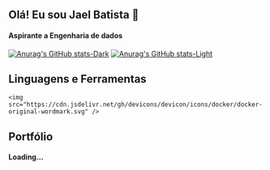 ## Olá! Eu sou Jael Batista 👋

#### Aspirante a Engenharia de dados

[![Anurag's GitHub stats-Dark](https://github-readme-stats.vercel.app/api?username=JaelBS&show_icons=true&theme=dark#gh-dark-mode-only)](https://github.com/JaelBS/github-readme-stats#gh-dark-mode-only)
[![Anurag's GitHub stats-Light](https://github-readme-stats.vercel.app/api?username=JaelBS&show_icons=true&theme=default#gh-light-mode-only)](https://github.com/JaelBS/github-readme-stats#gh-light-mode-only)

## Linguagens e Ferramentas

<link rel="stylesheet" href="https://cdn.jsdelivr.net/gh/devicons/devicon@v2.15.1/devicon.min.css">
<div> 
    <i style="font-size: 65px" class="devicon-python-plain-wordmark colored"></i>
    <span style="margin:5px">
    <!-- <i style="font-size: 65px" class="devicon-kubernetes-plain-wordmark colored"></i>
    <span style="margin:5px"> -->
    <!-- <i style="font-size: 65px" class="devicon-terraform-plain-wordmark colored"></i>
    <span style="margin:5px"> -->
    <!-- <i style="font-size: 65px" class="devicon-docker-plain-wordmark colored"></i>
    <span style="margin:5px"> -->
    <i style="font-size: 65px" class="devicon-amazonwebservices-plain-wordmark"></i>
    <span style="margin:5px"> 
    <i style="font-size: 60px"class="devicon-github-original-wordmark"></i>
    <span style="margin:5px"> 
    <i style="font-size: 70px " class="devicon-git-plain-wordmark"></i>
    <span style="margin:5px"> 
    <!-- <img aling="center" alt="" src="" height="70px"/>    -->
        
    <img src="https://cdn.jsdelivr.net/gh/devicons/devicon/icons/docker/docker-original-wordmark.svg" />
          
</div>

## Portfólio
#### Loading...
